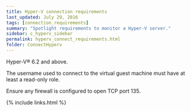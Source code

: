 ```yaml
---
title: Hyper-V connection requirements
last_updated: July 29, 2016
tags: [connection_requirements]
summary: "Spotlight requirements to monitor a Hyper-V server."
sidebar: c_hyperv_sidebar
permalink: hyperv_connect_requirements.html
folder: ConnectHyperv
---
```



Hyper-V® 6.2 and above.

The username used to connect to the virtual guest machine must have at least a read-only role.

Ensure any firewall is configured to open TCP port 135.



{% include links.html %}
